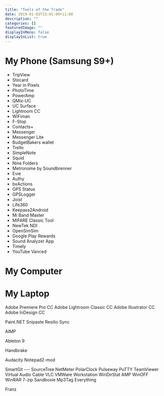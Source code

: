 ```yaml
---
title: "Tools of the Trade"
date: 2019-01-03T15:01:09+11:00
description: ""
categories: []
featuredImage: ""
displayInMenu: false
displayInList: true
---
```


# My Phone (Samsung S9+)
* TripView
* Stocard
* Year in Pixels
* PhotoTime
* PowerAmp
* QMix-UC
* UC Surface
* Lightroom CC
* WiFiman
* F-Stop
* Contacts+
* Messenger
* Messenger Lite
* BudgetBakers wallet
* Trello
* SimpleNote
* Squid
* Nine Folders
* Metronome by Soundbrenner
* Evie
* Authy
* bxActions
* GPS Status
* GPSLogger
* Joist 
* Life360
* Keepass2Android
* Mi Band Master
* MIFARE Classic Tool
* NewTek NDI
* OpenSimSim
* Google Play Rewards
* Sound Analyzer App
* Timely
* YouTube Vanced

# My Computer

# My Laptop

Adobe Premiere Pro CC
Adobe Lightroom Classic CC
Adobe Illustrator CC
Adobe InDesign CC

Paint.NET
Snipaste
Resilio Sync

AIMP

Ableton 9

Handbrake

Audacity
Notepad2-mod

SmartGit    --- SourceTree
NetMeter
PolarClock
Pulseway
PuTTY
TeamViewer
Virtual Audio Cable
VLC
VMWare Workstation
WinDirStat
AMP WinOFF
WinRAR
7-zip
Sandboxie
Mp3Tag
Everything




Franz


